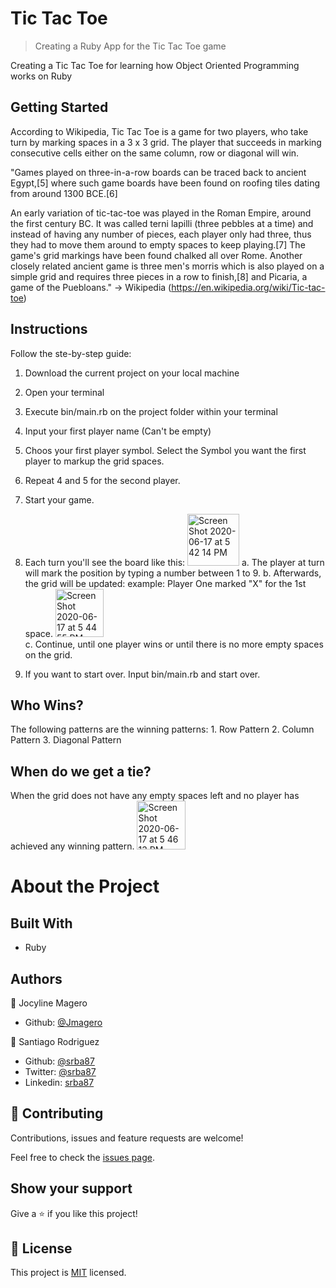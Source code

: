 # Tic Tac Toe

> Creating a Ruby App for the Tic Tac Toe game

Creating a Tic Tac Toe for learning how Object Oriented Programming works on Ruby

## Getting Started
According to Wikipedia, Tic Tac Toe is a game for two players, who take turn by marking spaces in a 3 x 3 grid. The player that succeeds in marking consecutive cells either on the same column, row or diagonal will win. 

"Games played on three-in-a-row boards can be traced back to ancient Egypt,[5] where such game boards have been found on roofing tiles dating from around 1300 BCE.[6]

An early variation of tic-tac-toe was played in the Roman Empire, around the first century BC. It was called terni lapilli (three pebbles at a time) and instead of having any number of pieces, each player only had three, thus they had to move them around to empty spaces to keep playing.[7] The game's grid markings have been found chalked all over Rome. Another closely related ancient game is three men's morris which is also played on a simple grid and requires three pieces in a row to finish,[8] and Picaria, a game of the Puebloans." -> Wikipedia (https://en.wikipedia.org/wiki/Tic-tac-toe)


## Instructions
Follow the ste-by-step guide:
  1. Download the current project on your local machine
  2. Open your terminal
  3. Execute bin/main.rb on the project folder within your terminal
  4. Input your first player name (Can't be empty)
  5. Choos your first player symbol. Select the Symbol you want the first player to markup the grid spaces. 
  6. Repeat 4 and 5 for the second player. 
  7. Start your game.
  8. Each turn you'll see the board like this:
    <img width="83" alt="Screen Shot 2020-06-17 at 5 42 14 PM" src="https://user-images.githubusercontent.com/5817056/84958008-073fff00-b0c2-11ea-887c-dfb7bf0e97ce.png">
     a. The player at turn will mark the position by typing a number between 1 to 9. 
     b. Afterwards, the grid will be updated:
    example: Player One marked "X" for the 1st space. 
    <img width="77" alt="Screen Shot 2020-06-17 at 5 44 55 PM" src="https://user-images.githubusercontent.com/5817056/84958163-600f9780-b0c2-11ea-854a-51b5ce6828b4.png">   
      c. Continue, until one player wins or until there is no more empty spaces on the grid. 

  9. If you want to start over. Input bin/main.rb and start over. 

## Who Wins?
  The following patterns are the winning patterns:
    1. Row Pattern
    2. Column Pattern
    3. Diagonal Pattern 

## When do we get a tie?
  When the grid does not have any empty spaces left and no player has achieved any winning pattern. 
  <img width="78" alt="Screen Shot 2020-06-17 at 5 46 13 PM" src="https://user-images.githubusercontent.com/5817056/84958190-7158a400-b0c2-11ea-8542-a850b58bacd8.png">


# About the Project
## Built With
- Ruby

## Authors
👤 Jocyline Magero
- Github: [@Jmagero](https://github.com/Jmagero)

👤 Santiago Rodriguez
- Github: [@srba87](https://github.com/srba87)
- Twitter: [@srba87](https://twitter.com/srba87)
- Linkedin: [srba87](https://linkedin.com/srba87)

## 🤝 Contributing

Contributions, issues and feature requests are welcome!

Feel free to check the [issues page](issues/).

## Show your support

Give a ⭐️ if you like this project!

## 📝 License

This project is [MIT](lic.url) licensed.
